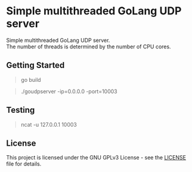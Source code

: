 # Simple multithreaded GoLang UDP server

Simple multithreaded GoLang UDP server.  
The number of threads is determined by the number of CPU cores.

## Getting Started

>go build

>./goudpserver -ip=0.0.0.0 -port=10003

## Testing

>ncat -u 127.0.0.1 10003

## License

This project is licensed under the GNU GPLv3 License - see the [LICENSE](LICENSE) file for details.
